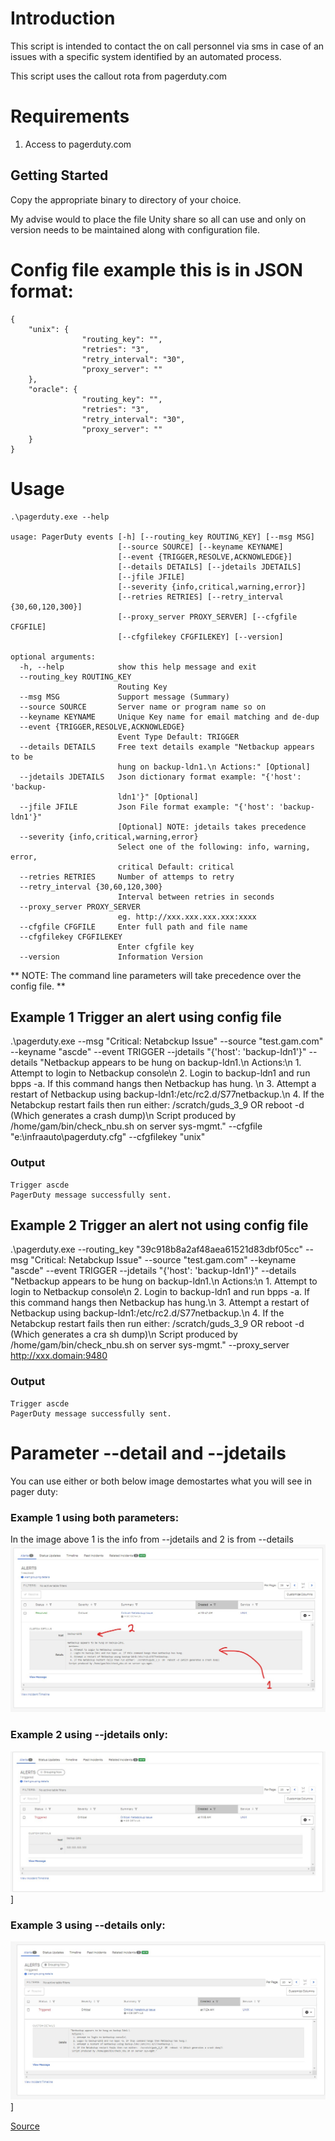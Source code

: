 # Introduction 
This script is intended to contact the on call personnel via sms in case of an issues with a specific system identified by an automated process.

This script uses the callout rota from pagerduty.com

# Requirements

1. Access to pagerduty.com


## Getting Started
Copy the appropriate binary to directory of your choice.

My advise would to place the file Unity share so all can use and only on version needs to be maintained along with configuration file. 

# Config file example this is in JSON format:
```
{
    "unix": {
                "routing_key": "",
                "retries": "3",
                "retry_interval": "30",
                "proxy_server": ""
    },
    "oracle": {
                "routing_key": "",
                "retries": "3",
                "retry_interval": "30",
                "proxy_server": ""
    }
}
```

# Usage
```
.\pagerduty.exe --help

usage: PagerDuty events [-h] [--routing_key ROUTING_KEY] [--msg MSG]
                        [--source SOURCE] [--keyname KEYNAME]
                        [--event {TRIGGER,RESOLVE,ACKNOWLEDGE}]
                        [--details DETAILS] [--jdetails JDETAILS]
                        [--jfile JFILE]
                        [--severity {info,critical,warning,error}]
                        [--retries RETRIES] [--retry_interval {30,60,120,300}]
                        [--proxy_server PROXY_SERVER] [--cfgfile CFGFILE]
                        [--cfgfilekey CFGFILEKEY] [--version]

optional arguments:
  -h, --help            show this help message and exit
  --routing_key ROUTING_KEY
                        Routing Key
  --msg MSG             Support message (Summary)
  --source SOURCE       Server name or program name so on
  --keyname KEYNAME     Unique Key name for email matching and de-dup
  --event {TRIGGER,RESOLVE,ACKNOWLEDGE}
                        Event Type Default: TRIGGER
  --details DETAILS     Free text details example "Netbackup appears to be
                        hung on backup-ldn1.\n Actions:" [Optional]
  --jdetails JDETAILS   Json dictionary format example: "{'host': 'backup-
                        ldn1'}" [Optional]
  --jfile JFILE         Json File format example: "{'host': 'backup-ldn1'}"
                        [Optional] NOTE: jdetails takes precedence
  --severity {info,critical,warning,error}
                        Select one of the following: info, warning, error,
                        critical Default: critical
  --retries RETRIES     Number of attemps to retry
  --retry_interval {30,60,120,300}
                        Interval between retries in seconds
  --proxy_server PROXY_SERVER
                        eg. http://xxx.xxx.xxx.xxx:xxxx
  --cfgfile CFGFILE     Enter full path and file name
  --cfgfilekey CFGFILEKEY
                        Enter cfgfile key
  --version             Information Version
```

** NOTE: The command line parameters will take precedence over the config file. **

## Example 1 Trigger an alert using config file
.\pagerduty.exe --msg "Critical: Netabckup Issue" --source "test.gam.com" --keyname "ascde" --event TRIGGER --jdetails "{'host': 'backup-ldn1'}" --details "Netbackup appears to be hung on backup-ldn1.\n Actions:\n  1. Attempt to login to Netbackup console\n  2. Login to backup-ldn1 and run bpps -a. If this command hangs then Netbackup has hung. \n  3. Attempt a restart of Netbackup using backup-ldn1:/etc/rc2.d/S77netbackup.\n  4. If the Netabckup restart fails then run either:  /scratch/guds_3_9  OR  reboot -d (Which generates a crash dump)\n Script produced by /home/gam/bin/check_nbu.sh on server sys-mgmt." --cfgfile "e:\infraauto\pagerduty.cfg" --cfgfilekey "unix"

### Output
```
Trigger ascde
PagerDuty message successfully sent.
```

## Example 2 Trigger an alert not using config file
.\pagerduty.exe --routing_key "39c918b8a2af48aea61521d83dbf05cc" --msg "Critical: Netabckup Issue" --source "test.gam.com" --keyname "ascde" --event TRIGGER --jdetails "{'host': 'backup-ldn1'}" --details "Netbackup appears to be hung on backup-ldn1.\n Actions:\n  1. Attempt to login to Netbackup console\n  2. Login to backup-ldn1 and run bpps -a. If this command hangs then Netbackup has hung.\n  3. Attempt a restart of Netbackup using backup-ldn1:/etc/rc2.d/S77netbackup.\n  4. If the Netabckup restart fails then run either:  /scratch/guds_3_9  OR  reboot -d (Which generates a cra
sh dump)\n Script produced by /home/gam/bin/check_nbu.sh on server sys-mgmt." --proxy_server http://xxx.domain:9480

### Output
```
Trigger ascde
PagerDuty message successfully sent.
```

# Parameter --detail and --jdetails

You can use either or both below image demostartes what you will see in pager duty:

### Example 1 using both parameters:
In the image above 1 is the info from --jdetails and 2 is from --details
![Image description](images/pagerduty_details.jpg)

### Example 2 using --jdetails only:
![Image description](images/pagerduty_jdetails_only.jpg)]

### Example 3 using --details only:
![Image description](images/pagerduty_details_only.jpg)]



[Source]()
